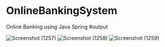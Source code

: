# OnlineBankingSystem
Online Banking using Java Spring 
#output

![Screenshot (1257)](https://github.com/AS-9920/OnlineBankingSystem/assets/59262379/01348ece-ede3-44ba-bc5d-30e2fce4fa5b)
![Screenshot (1258)](https://github.com/AS-9920/OnlineBankingSystem/assets/59262379/3fb09936-c141-49a1-890b-b8da4454f91d)
![Screenshot (1259)](https://github.com/AS-9920/OnlineBankingSystem/assets/59262379/0f8152a8-1df5-4ab2-8a12-c7fea8fc1995)
